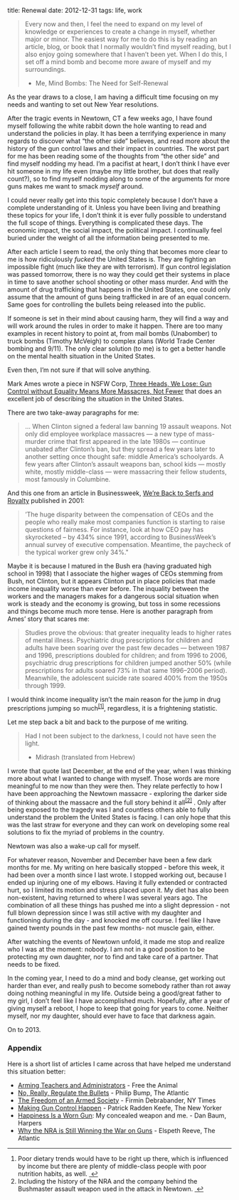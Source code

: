 title: Renewal
date: 2012-12-31
tags: life, work

<blockquote>Every now and then, I feel the need to expand on my level of knowledge or experiences to create a change in myself, whether major or minor. The easiest way for me to do this is by reading an article, blog, or book that I normally wouldn’t find myself reading, but I also enjoy going somewhere that I haven’t been yet. When I do this, I set off a mind bomb and become more aware of myself and my surroundings.
<ul>
	<li>Me, Mind Bombs: The Need for Self-Renewal</a></li>
</ul>
</blockquote>
As the year draws to a close, I am having a difficult time focusing on my needs and wanting to set out New Year resolutions.

After the tragic events in Newtown, CT a few weeks ago, I have found myself following the white rabbit down the hole wanting to read and understand the policies in play. It has been a terrifying experience in many regards to discover what “the other side” believes, and read more about the history of the gun control laws and their impact in countries. The worst part for me has been reading some of the thoughts from “the other side” and find myself nodding my head. I’m a pacifist at heart, I don’t think I have ever hit someone in my life even (maybe my little brother, but does that really count?), so to find myself nodding along to some of the arguments for more guns makes me want to smack <em>myself</em> around.

I could never really get into this topic completely because I don’t have a complete understanding of it. Unless you have been living and breathing these topics for your life, I don’t think it is ever fully possible to understand the full scope of things. Everything is complicated these days. The economic impact, the social impact, the political impact. I continually feel buried under the weight of all the information being presented to me.

After each article I seem to read, the only thing that becomes more clear to me is how ridiculously <em>fucked</em> the United States is. They are fighting an impossible fight (much like they are with terrorism). If gun control legislation was passed tomorrow, there is no way they could get their systems in place in time to save another school shooting or other mass murder. And with the amount of drug trafficking that happens in the United States, one could only assume that the amount of guns being trafficked in are of an equal concern. Same goes for controlling the bullets being released into the public.

If someone is set in their mind about causing harm, they will find a way and will work around the rules in order to make it happen. There are too many examples in recent history to point at, from mail bombs (Unabomber) to truck bombs (Timothy McVeigh) to complex plans (World Trade Center bombing and 9/11). The only clear solution (to me) is to get a better handle on the mental health situation in the United States.

Even then, I’m not sure if that will solve anything.

Mark Ames wrote a piece in NSFW Corp, <a title="Three Heads, We Lose | NSFW Corp" href="http://www.nsfwcorp.com/dispatch/three-heads-we-lose">Three Heads, We Lose: Gun Control without Equality Means More Massacres, Not Fewer</a> that does an excellent job of describing the situation in the United States.

There are two take-away paragraphs for me:
<blockquote>… When Clinton signed a federal law banning 19 assault weapons. Not only did employee workplace massacres — a new type of mass-murder crime that first appeared in the late 1980s — continue unabated after Clinton’s ban, but they spread a few years later to another setting once thought safe: middle America’s schoolyards. A few years after Clinton’s assault weapons ban, school kids — mostly white, mostly middle-class — were massacring their fellow students, most famously in Columbine.</blockquote>
And this one from an article in Businessweek, <a title="We're Back to Serfs and Royalty | Businessweek" href="http://www.businessweek.com/stories/2001-04-08/were-back-to-serfs-and-royalty">We’re Back to Serfs and Royalty</a> published in 2001:
<blockquote>’The huge disparity between the compensation of CEOs and the people who really make most companies function is starting to raise questions of fairness. For instance, look at how CEO pay has skyrocketed – by 434% since 1991, according to BusinessWeek’s annual survey of executive compensation. Meantime, the paycheck of the typical worker grew only 34%."</blockquote>
Maybe it is because I matured in the Bush era (having graduated high school in 1998) that I associate the higher wages of CEOs stemming from Bush, not Clinton, but it appears Clinton put in place policies that made income inequality worse than ever before. The inquality between the workers and the managers makes for a dangerous social situation when work is steady and the economy is growing, but toss in some recessions and things become much more tense. Here is another paragraph from Ames’ story that scares me:
<blockquote>Studies prove the obvious: that greater inequality leads to higher rates of mental illness. Psychiatric drug prescriptions for children and adults have been soaring over the past few decades — between 1987 and 1996, prescriptions doubled for children; and from 1996 to 2006, psychiatric drug prescriptions for children jumped another 50% (while prescriptions for adults soared 73% in that same 1996–2006 period). Meanwhile, the adolescent suicide rate soared 400% from the 1950s through 1999.</blockquote>
I would think income inequality isn’t the main reason for the jump in drug prescriptions jumping so much<sup><a class="footnote" id="fnref:1" title="see footnote" href="1">[1]</a></sup>, regardless, it is a frightening statistic.

Let me step back a bit and back to the purpose of me writing.
<blockquote>Had I not been subject to the darkness, I could not have seen the light.
<ul>
	<li>Midrash (translated from Hebrew)</li>
</ul>
</blockquote>
I wrote that quote last December, at the end of the year, when I was thinking more about what I wanted to change with myself. Those words are more meaningful to me now than they were then. They relate perfectly to how I have been approaching the Newtown massacre - exploring the darker side of thinking about the massacre and the full story behind it all<sup><a class="footnote" id="fnref:2" title="see footnote" href="2">[2]</a></sup> . Only after being exposed to the tragedy was I and countless others able to fully understand the problem the United States is facing. I can only hope that this was the last straw for everyone and they can work on developing some real solutions to fix the myriad of problems in the country.

Newtown was also a wake-up call for myself.

For whatever reason, November and December have been a few dark months for me. My writing on here basically stopped - before this week, it had been over a month since I last wrote. I stopped working out, because I ended up injuring one of my elbows. Having it fully extended or contracted hurt, so I limited its motion and stress placed upon it. My diet has also been non-existent, having returned to where I was several years ago. The combination of all these things has pushed me into a slight depression - not full blown depression since I was still active with my daughter and functioning during the day - and knocked me off course. I feel like I have gained twenty pounds in the past few months- not muscle gain, either.

After watching the events of Newtown unfold, it made me stop and realize who I was at the moment: nobody. I am not in a good position to be protecting my own daughter, nor to find and take care of a partner. That needs to be fixed.

In the coming year, I need to do a mind and body cleanse, get working out harder than ever, and really push to become somebody rather than rot away doing nothing meaningful in my life. Outside being a good/great father to my girl, I don’t feel like I have accomplished much. Hopefully, after a year of giving myself a reboot, I hope to keep that going for years to come. Neither myself, nor my daughter, should ever have to face that darkness again.

On to 2013.
<h3 id="appendix">Appendix</h3>
Here is a short list of articles I came across that have helped me understand this situation better:
<ul>
	<li><a title="Arming Teachers and Administrators in ''Gun Free Zones'" href="http://freetheanimal.com/2012/12/arming-teachers-and-administrators-in-gun-free-zones-already-a-reality.html"> Arming Teachers and Administrators</a> - Free the Animal</li>
	<li><a title="No, really, regulate the bullets | The Atlantic" href="http://www.theatlantic.com/technology/archive/2012/12/no-really-regulate-the-bullets/266332/">No, Really, Regulate the Bullets</a> - Philip Bump, The Atlantic</li>
	<li><a title="The Freedom of an Armed Society" href="http://opinionator.blogs.nytimes.com/2012/12/16/the-freedom-of-an-armed-society/">The Freedom of an Armed Society</a> - Firmin Debrabander, NY Times</li>
	<li><a title="Making Gun Control Happen" href="http://www.newyorker.com/online/blogs/newsdesk/2012/12/making-gun-control-happen.html">Making Gun Control Happen</a> - Patrick Radden Keefe, The New Yorker</li>
	<li><a title="Happiness is a Worn Gun" href="http://harpers.org/archive/2010/08/happiness-is-a-worn-gun/?single=1">Happiness Is a Worn Gun</a>: My concealed weapon and me. - Dan Baum, Harpers</li>
	<li><a title="Why the NRA is Still Winning the War on Guns" href="http://www.theatlanticwire.com/national/2012/12/nra-guns-2012/60008/">Why the NRA is Still Winning the War on Guns</a> - Elspeth Reeve, The Atlantic</li>
</ul>
<div class="footnotes">

<hr />

<ol>
	<li id="fn:1">Poor dietary trends would have to be right up there, which is influenced by income but there are plenty of middle-class people with poor nutrition habits, as well. <a class="reversefootnote" title="return to article" href="1"> ↩</a></li>
	<li id="fn:2">Including the history of the NRA and the company behind the Bushmaster assault weapon used in the attack in Newtown. <a class="reversefootnote" title="return to article" href="2"> ↩</a></li>
</ol>

</div>